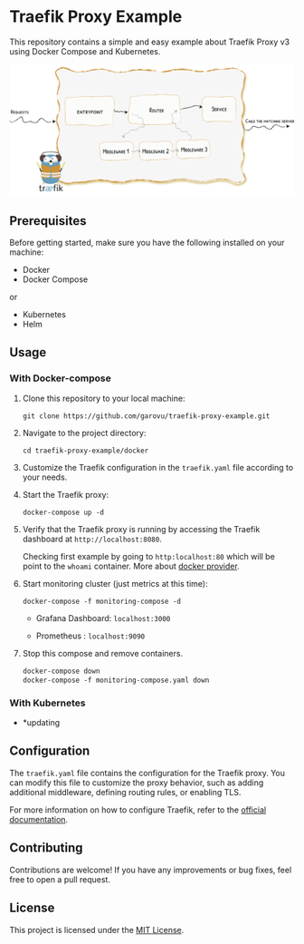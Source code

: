 # Traefik Proxy Example

This repository contains a simple and easy example about Traefik Proxy v3 using Docker Compose and Kubernetes.

![traefik proxy concept](image.png)

## Prerequisites

Before getting started, make sure you have the following installed on your machine:

- Docker
- Docker Compose

or

- Kubernetes
- Helm

## Usage

### With Docker-compose

1. Clone this repository to your local machine:

    ```shell
    git clone https://github.com/garovu/traefik-proxy-example.git
    ```

2. Navigate to the project directory:

    ```shell
    cd traefik-proxy-example/docker
    ```

3. Customize the Traefik configuration in the `traefik.yaml` file according to your needs.

4. Start the Traefik proxy:

    ```shell
    docker-compose up -d
    ```

5. Verify that the Traefik proxy is running by accessing the Traefik dashboard at `http://localhost:8080`.

    Checking first example by going to `http:localhost:80` which will be point to the `whoami` container. More about [docker provider](https://doc.traefik.io/traefik/providers/docker/).

6. Start monitoring cluster (just metrics at this time):

    ```shell
    docker-compose -f monitoring-compose -d
    ```

    - Grafana Dashboard: `localhost:3000`

    - Prometheus : `localhost:9090`

7. Stop this compose and remove containers.

    ```shell
    docker-compose down
    docker-compose -f monitoring-compose.yaml down

    ```

### With Kubernetes

- *updating

## Configuration

The `traefik.yaml` file contains the configuration for the Traefik proxy. You can modify this file to customize the proxy behavior, such as adding additional middleware, defining routing rules, or enabling TLS.

For more information on how to configure Traefik, refer to the [official documentation](https://doc.traefik.io/traefik/).

## Contributing

Contributions are welcome! If you have any improvements or bug fixes, feel free to open a pull request.

## License

This project is licensed under the [MIT License](LICENSE).

